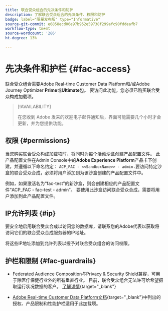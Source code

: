 ```yaml
---
title: 联合受众组合的先决条件和防护
description: 了解联合受众组合的先决条件、权限和防护
badge: label="限量发布版" type="Informative"
source-git-commit: e6858ecd06e97b952e59738f299afc90fddeafb7
workflow-type: tm+mt
source-wordcount: '286'
ht-degree: 13%

---
```


# 先决条件和护栏 {#fac-access}

联合受众组合需要Adobe Real-time Customer Data Platform和/或Adobe Journey Optimizer **Prime**&#x200B;或&#x200B;**Ultimate**&#x200B;包。 要访问此功能，您必须已购买联合受众构成加载项。

>[!AVAILABILITY]
>
>在您收到 Adobe 发来的欢迎电子邮件通知后，界面可能需要几个小时才会更新，并为您提供功能。

## 权限 {#permissions}

当您购买联合受众构成加载项时，将同时为每个活动沙盒创建产品配置文件。 此产品配置文件在Admin Console中的&#x200B;**Adobe Experience Platform**&#x200B;产品卡下创建，并遵循以下命名约定： `ACP_FAC - <<SandboxName>> - admin.`要访问特定沙盒的联合受众合成，必须将用户添加到为该沙盒创建的产品配置文件中。

例如，如果激活名为“fac-test”的新沙盒，则会创建相应的产品配置文件“ACP_FAC - fac-test - admin”。 要使用此沙盒访问联合受众合成，需要将用户添加到此产品配置文件。

## IP允许列表 {#ip}

要安全地启用联合受众合成以访问您的数据库，请联系您的Adobe代表以获取将访问它们的联合受众合成服务器的IP地址。

将这些IP地址添加到允许列表以授予对联合受众组合的访问权限。

## 护栏和限制 {#fac-guardrails}

* Federated Audience Composition与Privacy &amp; Security Shield兼容，可用于除医疗保健行业外的所有垂直行业。 目前，联合受众组合无法许可给希望摄取运行状况数据的客户。 [了解详情](https://experienceleague.adobe.com/zh-hans/docs/events/customer-data-management-voices-recordings/governance/healthcare-shield){target="_blank"}

* [Adobe Real-time Customer Data Platform文档](https://experienceleague.adobe.com/zh-hans/docs/experience-platform/profile/guardrails){target="_blank"}中列出的授权、产品限制和性能护栏适用于此加载项。
